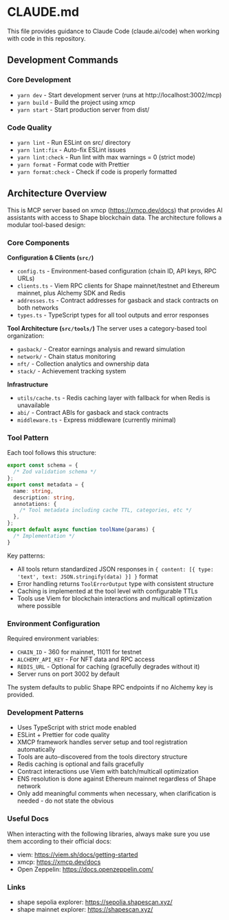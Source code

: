 # CLAUDE.md

This file provides guidance to Claude Code (claude.ai/code) when working with code in this repository.

## Development Commands

### Core Development

- `yarn dev` - Start development server (runs at http://localhost:3002/mcp)
- `yarn build` - Build the project using xmcp
- `yarn start` - Start production server from dist/

### Code Quality

- `yarn lint` - Run ESLint on src/ directory
- `yarn lint:fix` - Auto-fix ESLint issues
- `yarn lint:check` - Run lint with max warnings = 0 (strict mode)
- `yarn format` - Format code with Prettier
- `yarn format:check` - Check if code is properly formatted

## Architecture Overview

This is MCP server based on xmcp (https://xmcp.dev/docs) that provides AI assistants with access to Shape blockchain data. The architecture follows a modular tool-based design:

### Core Components

**Configuration & Clients (`src/`)**

- `config.ts` - Environment-based configuration (chain ID, API keys, RPC URLs)
- `clients.ts` - Viem RPC clients for Shape mainnet/testnet and Ethereum mainnet, plus Alchemy SDK and Redis
- `addresses.ts` - Contract addresses for gasback and stack contracts on both networks
- `types.ts` - TypeScript types for all tool outputs and error responses

**Tool Architecture (`src/tools/`)**
The server uses a category-based tool organization:

- `gasback/` - Creator earnings analysis and reward simulation
- `network/` - Chain status monitoring
- `nft/` - Collection analytics and ownership data
- `stack/` - Achievement tracking system

**Infrastructure**

- `utils/cache.ts` - Redis caching layer with fallback for when Redis is unavailable
- `abi/` - Contract ABIs for gasback and stack contracts
- `middleware.ts` - Express middleware (currently minimal)

### Tool Pattern

Each tool follows this structure:

```typescript
export const schema = {
  /* Zod validation schema */
};
export const metadata = {
  name: string,
  description: string,
  annotations: {
    /* Tool metadata including cache TTL, categories, etc */
  },
};
export default async function toolName(params) {
  /* Implementation */
}
```

Key patterns:

- All tools return standardized JSON responses in `{ content: [{ type: 'text', text: JSON.stringify(data) }] }` format
- Error handling returns `ToolErrorOutput` type with consistent structure
- Caching is implemented at the tool level with configurable TTLs
- Tools use Viem for blockchain interactions and multicall optimization where possible

### Environment Configuration

Required environment variables:

- `CHAIN_ID` - 360 for mainnet, 11011 for testnet
- `ALCHEMY_API_KEY` - For NFT data and RPC access
- `REDIS_URL` - Optional for caching (gracefully degrades without it)
- Server runs on port 3002 by default

The system defaults to public Shape RPC endpoints if no Alchemy key is provided.

### Development Patterns

- Uses TypeScript with strict mode enabled
- ESLint + Prettier for code quality
- XMCP framework handles server setup and tool registration automatically
- Tools are auto-discovered from the tools directory structure
- Redis caching is optional and fails gracefully
- Contract interactions use Viem with batch/multicall optimization
- ENS resolution is done against Ethereum mainnet regardless of Shape network
- Only add meaningful comments when necessary, when clarification is needed - do not state the obvious

### Useful Docs

When interacting with the following libraries, always make sure you use them according to their official docs:

- viem: https://viem.sh/docs/getting-started
- xmcp: https://xmcp.dev/docs
- Open Zeppelin: https://docs.openzeppelin.com/

### Links

- shape sepolia explorer: https://sepolia.shapescan.xyz/
- shape mainnet explorer: https://shapescan.xyz/
